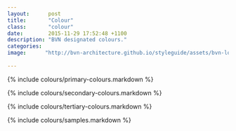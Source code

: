 ```yaml
---
layout:      post
title:       "Colour"
class:       "colour"
date:        2015-11-29 17:52:48 +1100
description: "BVN designated colours."
categories: 
image:      "http://bvn-architecture.github.io/styleguide/assets/bvn-logo-meta.jpeg"
 
---
```


{% include colours/primary-colours.markdown %}

{% include colours/secondary-colours.markdown %}

{% include colours/tertiary-colours.markdown %}

{% include colours/samples.markdown %}